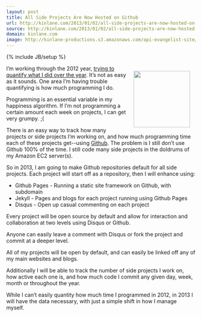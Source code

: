 ```yaml
---
layout: post
title: All Side Projects Are Now Hosted on Github
url: http://kinlane.com/2013/01/02/all-side-projects-are-now-hosted-on-github/
source: http://kinlane.com/2013/01/02/all-side-projects-are-now-hosted-on-github/
domain: kinlane.com
image: http://kinlane-productions.s3.amazonaws.com/api-evangelist-site/blog/github-logo-basic.png
---
```

{% include JB/setup %}<p><img style="padding: 15px;" src="https://s3.amazonaws.com/kinlane-productions/api-evangelist/github/github-logo.png" alt="" width="150" align="right" /></p>
<p>I&rsquo;m working through the 2012 year, <a href="http://personaldata.apievangelist.com/">trying to quantify what I did over the year</a>.  It&rsquo;s not as easy as it sounds.  One area I&rsquo;m having trouble quantifying is how much programming I do.</p>
<p>Programming is an essential variable in my happiness algorithm.  If I&rsquo;m not programming a certain amount each week on projects, I can get very grumpy. ;(</p>
<p>There is an easy way to track how many projects or side projects I&rsquo;m working on, and how much programming time each of these projects get--using <a title="Github" href="http://github.com">Github</a>.  The problem is I still don&rsquo;t use Github 100% of the time.  I still code many side projects in the doldrums of my Amazon EC2 server(s).</p>
<p>So in 2013, I am going to make Github repositories default for all side projects.  Each project will start off as a repository, then I will enhance using:</p>
<ul class="mainlist">
<li>Github Pages - Running a static site framework on Github, with subdomain</li>
<li>Jekyll - Pages and blogs for each project running using Github Pages</li>
<li>Disqus - Open up casual commenting on each project</li>
</ul>
<p>Every project will be open source by default and allow for interaction and collaboration at two levels using Disqus or Github.</p>
<p>Anyone can easily leave a comment with Disqus or fork the project and commit at a deeper level.</p>
<p>All of my projects will be open by default, and can easily be linked off any of my main websites and blogs.</p>
<p>Additionally I will be able to track the number of side projects I work on, how active each one is, and how much code I commit any given day, week, month or throughout the year.</p>
<p>While I can&rsquo;t easily quantity how much time I programmed in 2012, in 2013 I will have the data necessary, with just a simple shift in how I manage myself.</p>